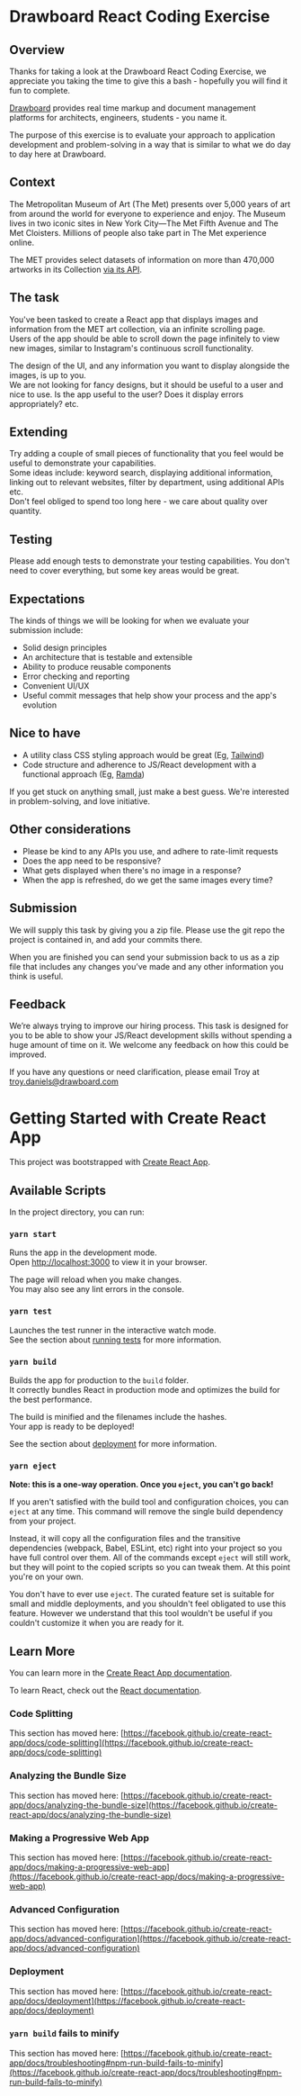 # Drawboard React Coding Exercise

## Overview
Thanks for taking a look at the Drawboard React Coding Exercise, we appreciate you taking the time to give this a bash - hopefully you will find it fun to complete.

[Drawboard](https://drawboard.com.au/) provides real time markup and document management platforms for architects, engineers, students - you name it.

The purpose of this exercise is to evaluate your approach to application development and problem-solving in a way that is similar to what we do day to day here at Drawboard.

## Context
The Metropolitan Museum of Art (The Met) presents over 5,000 years of art from around the world for everyone to experience and enjoy. The Museum lives in two iconic sites in New York City—The Met Fifth Avenue and The Met Cloisters. Millions of people also take part in The Met experience online.

The MET provides select datasets of information on more than 470,000 artworks in its Collection [via its API](https://metmuseum.github.io/).

## The task
You've been tasked to create a React app that displays images and information from the MET art collection, via an infinite scrolling page.  
Users of the app should be able to scroll down the page infinitely to view new images, similar to Instagram's continuous scroll functionality.

The design of the UI, and any information you want to display alongside the images, is up to you.  
We are not looking for fancy designs, but it should be useful to a user and nice to use. Is the app useful to the user? Does it display errors appropriately? etc.

## Extending
Try adding a couple of small pieces of functionality that you feel would be useful to demonstrate your capabilities.  
Some ideas include: keyword search, displaying additional information, linking out to relevant websites, filter by department, using additional APIs etc.  
Don't feel obliged to spend too long here - we care about quality over quantity.


## Testing
Please add enough tests to demonstrate your testing capabilities. You don't need to cover everything, but some key areas would be great.

## Expectations

The kinds of things we will be looking for when we evaluate your submission include:

- Solid design principles
- An architecture that is testable and extensible
- Ability to produce reusable components
- Error checking and reporting
- Convenient UI/UX
- Useful commit messages that help show your process and the app's evolution

## Nice to have
- A utility class CSS styling approach would be great (Eg, [Tailwind](https://tailwindcss.com/))
- Code structure and adherence to JS/React development with a functional approach (Eg, [Ramda](https://ramdajs.com/))

If you get stuck on anything small, just make a best guess. We're interested in problem-solving, and love initiative.  

## Other considerations
- Please be kind to any APIs you use, and adhere to rate-limit requests
- Does the app need to be responsive?
- What gets displayed when there's no image in a response?
- When the app is refreshed, do we get the same images every time?

## Submission
We will supply this task by giving you a zip file. Please use the git repo the project is contained in, and add your commits there.

When you are finished you can send your submission back to us as a zip file that includes any changes you’ve made and any other information you think is useful.

## Feedback
We’re always trying to improve our hiring process. This task is designed for you to be able to show your JS/React development skills without spending a huge amount of time on it. We welcome any feedback on how this could be improved.

If you have any questions or need clarification, please email Troy at troy.daniels@drawboard.com

# Getting Started with Create React App

This project was bootstrapped with [Create React App](https://github.com/facebook/create-react-app).

## Available Scripts

In the project directory, you can run:

### `yarn start`

Runs the app in the development mode.\
Open [http://localhost:3000](http://localhost:3000) to view it in your browser.

The page will reload when you make changes.\
You may also see any lint errors in the console.

### `yarn test`

Launches the test runner in the interactive watch mode.\
See the section about [running tests](https://facebook.github.io/create-react-app/docs/running-tests) for more information.

### `yarn build`

Builds the app for production to the `build` folder.\
It correctly bundles React in production mode and optimizes the build for the best performance.

The build is minified and the filenames include the hashes.\
Your app is ready to be deployed!

See the section about [deployment](https://facebook.github.io/create-react-app/docs/deployment) for more information.

### `yarn eject`

**Note: this is a one-way operation. Once you `eject`, you can't go back!**

If you aren't satisfied with the build tool and configuration choices, you can `eject` at any time. This command will remove the single build dependency from your project.

Instead, it will copy all the configuration files and the transitive dependencies (webpack, Babel, ESLint, etc) right into your project so you have full control over them. All of the commands except `eject` will still work, but they will point to the copied scripts so you can tweak them. At this point you're on your own.

You don't have to ever use `eject`. The curated feature set is suitable for small and middle deployments, and you shouldn't feel obligated to use this feature. However we understand that this tool wouldn't be useful if you couldn't customize it when you are ready for it.

## Learn More

You can learn more in the [Create React App documentation](https://facebook.github.io/create-react-app/docs/getting-started).

To learn React, check out the [React documentation](https://reactjs.org/).

### Code Splitting

This section has moved here: [https://facebook.github.io/create-react-app/docs/code-splitting](https://facebook.github.io/create-react-app/docs/code-splitting)

### Analyzing the Bundle Size

This section has moved here: [https://facebook.github.io/create-react-app/docs/analyzing-the-bundle-size](https://facebook.github.io/create-react-app/docs/analyzing-the-bundle-size)

### Making a Progressive Web App

This section has moved here: [https://facebook.github.io/create-react-app/docs/making-a-progressive-web-app](https://facebook.github.io/create-react-app/docs/making-a-progressive-web-app)

### Advanced Configuration

This section has moved here: [https://facebook.github.io/create-react-app/docs/advanced-configuration](https://facebook.github.io/create-react-app/docs/advanced-configuration)

### Deployment

This section has moved here: [https://facebook.github.io/create-react-app/docs/deployment](https://facebook.github.io/create-react-app/docs/deployment)

### `yarn build` fails to minify

This section has moved here: [https://facebook.github.io/create-react-app/docs/troubleshooting#npm-run-build-fails-to-minify](https://facebook.github.io/create-react-app/docs/troubleshooting#npm-run-build-fails-to-minify)
